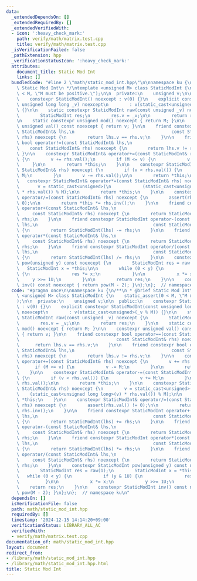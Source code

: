 ```yaml
---
data:
  _extendedDependsOn: []
  _extendedRequiredBy: []
  _extendedVerifiedWith:
  - icon: ':heavy_check_mark:'
    path: verify/math/matrix.test.cpp
    title: verify/math/matrix.test.cpp
  _isVerificationFailed: false
  _pathExtension: hpp
  _verificationStatusIcon: ':heavy_check_mark:'
  attributes:
    document_title: Static Mod Int
    links: []
  bundledCode: "#line 2 \"math/static_mod_int.hpp\"\n\nnamespace ku {\n/**\n * @brief\
    \ Static Mod Int\n */\ntemplate <unsigned M> class StaticModInt {\n    static_assert(0\
    \ < M, \"M must be positive.\");\n\n  private:\n    unsigned v;\n\n  public:\n\
    \    constexpr StaticModInt() noexcept : v(0) {}\n    explicit constexpr StaticModInt(const\
    \ unsigned long long _v) noexcept\n        : v(static_cast<unsigned>(_v % M))\
    \ {}\n\n    static constexpr StaticModInt raw(const unsigned _v) noexcept {\n\
    \        StaticModInt res;\n        res.v = _v;\n\n        return res;\n    }\n\
    \n    static constexpr unsigned mod() noexcept { return M; }\n\n    constexpr\
    \ unsigned val() const noexcept { return v; }\n\n    friend constexpr bool operator==(const\
    \ StaticModInt& lhs,\n                                     const StaticModInt&\
    \ rhs) noexcept {\n        return lhs.v == rhs.v;\n    }\n\n    friend constexpr\
    \ bool operator!=(const StaticModInt& lhs,\n                                 \
    \    const StaticModInt& rhs) noexcept {\n        return lhs.v != rhs.v;\n   \
    \ }\n\n    constexpr StaticModInt& operator+=(const StaticModInt& rhs) noexcept\
    \ {\n        v += rhs.val();\n        if (M <= v) {\n            v -= M;\n   \
    \     }\n\n        return *this;\n    }\n\n    constexpr StaticModInt& operator-=(const\
    \ StaticModInt& rhs) noexcept {\n        if (v < rhs.val()) {\n            v +=\
    \ M;\n        }\n        v -= rhs.val();\n\n        return *this;\n    }\n\n \
    \   constexpr StaticModInt& operator*=(const StaticModInt& rhs) noexcept {\n \
    \       v = static_cast<unsigned>(\n            (static_cast<unsigned long long>(v)\
    \ * rhs.val()) % M);\n\n        return *this;\n    }\n\n    constexpr StaticModInt&\
    \ operator/=(const StaticModInt& rhs) noexcept {\n        assert(rhs.val() !=\
    \ 0);\n\n        return *this *= rhs.inv();\n    }\n\n    friend constexpr StaticModInt\
    \ operator+(const StaticModInt& lhs,\n                                       \
    \     const StaticModInt& rhs) noexcept {\n        return StaticModInt(lhs) +=\
    \ rhs;\n    }\n\n    friend constexpr StaticModInt operator-(const StaticModInt&\
    \ lhs,\n                                            const StaticModInt& rhs) noexcept\
    \ {\n        return StaticModInt(lhs) -= rhs;\n    }\n\n    friend constexpr StaticModInt\
    \ operator*(const StaticModInt& lhs,\n                                       \
    \     const StaticModInt& rhs) noexcept {\n        return StaticModInt(lhs) *=\
    \ rhs;\n    }\n\n    friend constexpr StaticModInt operator/(const StaticModInt&\
    \ lhs,\n                                            const StaticModInt& rhs) noexcept\
    \ {\n        return StaticModInt(lhs) /= rhs;\n    }\n\n    constexpr StaticModInt\
    \ pow(unsigned y) const noexcept {\n        StaticModInt res = raw(1);\n     \
    \   StaticModInt x = *this;\n\n        while (0 < y) {\n            if (y & 1U)\
    \ {\n                res *= x;\n            }\n\n            x *= x;\n       \
    \     y >>= 1U;\n        }\n\n        return res;\n    }\n\n    constexpr StaticModInt\
    \ inv() const noexcept { return pow(M - 2); }\n};\n};  // namespace ku\n"
  code: "#pragma once\n\nnamespace ku {\n/**\n * @brief Static Mod Int\n */\ntemplate\
    \ <unsigned M> class StaticModInt {\n    static_assert(0 < M, \"M must be positive.\"\
    );\n\n  private:\n    unsigned v;\n\n  public:\n    constexpr StaticModInt() noexcept\
    \ : v(0) {}\n    explicit constexpr StaticModInt(const unsigned long long _v)\
    \ noexcept\n        : v(static_cast<unsigned>(_v % M)) {}\n\n    static constexpr\
    \ StaticModInt raw(const unsigned _v) noexcept {\n        StaticModInt res;\n\
    \        res.v = _v;\n\n        return res;\n    }\n\n    static constexpr unsigned\
    \ mod() noexcept { return M; }\n\n    constexpr unsigned val() const noexcept\
    \ { return v; }\n\n    friend constexpr bool operator==(const StaticModInt& lhs,\n\
    \                                     const StaticModInt& rhs) noexcept {\n  \
    \      return lhs.v == rhs.v;\n    }\n\n    friend constexpr bool operator!=(const\
    \ StaticModInt& lhs,\n                                     const StaticModInt&\
    \ rhs) noexcept {\n        return lhs.v != rhs.v;\n    }\n\n    constexpr StaticModInt&\
    \ operator+=(const StaticModInt& rhs) noexcept {\n        v += rhs.val();\n  \
    \      if (M <= v) {\n            v -= M;\n        }\n\n        return *this;\n\
    \    }\n\n    constexpr StaticModInt& operator-=(const StaticModInt& rhs) noexcept\
    \ {\n        if (v < rhs.val()) {\n            v += M;\n        }\n        v -=\
    \ rhs.val();\n\n        return *this;\n    }\n\n    constexpr StaticModInt& operator*=(const\
    \ StaticModInt& rhs) noexcept {\n        v = static_cast<unsigned>(\n        \
    \    (static_cast<unsigned long long>(v) * rhs.val()) % M);\n\n        return\
    \ *this;\n    }\n\n    constexpr StaticModInt& operator/=(const StaticModInt&\
    \ rhs) noexcept {\n        assert(rhs.val() != 0);\n\n        return *this *=\
    \ rhs.inv();\n    }\n\n    friend constexpr StaticModInt operator+(const StaticModInt&\
    \ lhs,\n                                            const StaticModInt& rhs) noexcept\
    \ {\n        return StaticModInt(lhs) += rhs;\n    }\n\n    friend constexpr StaticModInt\
    \ operator-(const StaticModInt& lhs,\n                                       \
    \     const StaticModInt& rhs) noexcept {\n        return StaticModInt(lhs) -=\
    \ rhs;\n    }\n\n    friend constexpr StaticModInt operator*(const StaticModInt&\
    \ lhs,\n                                            const StaticModInt& rhs) noexcept\
    \ {\n        return StaticModInt(lhs) *= rhs;\n    }\n\n    friend constexpr StaticModInt\
    \ operator/(const StaticModInt& lhs,\n                                       \
    \     const StaticModInt& rhs) noexcept {\n        return StaticModInt(lhs) /=\
    \ rhs;\n    }\n\n    constexpr StaticModInt pow(unsigned y) const noexcept {\n\
    \        StaticModInt res = raw(1);\n        StaticModInt x = *this;\n\n     \
    \   while (0 < y) {\n            if (y & 1U) {\n                res *= x;\n  \
    \          }\n\n            x *= x;\n            y >>= 1U;\n        }\n\n    \
    \    return res;\n    }\n\n    constexpr StaticModInt inv() const noexcept { return\
    \ pow(M - 2); }\n};\n};  // namespace ku\n"
  dependsOn: []
  isVerificationFile: false
  path: math/static_mod_int.hpp
  requiredBy: []
  timestamp: '2024-12-15 14:14:20+09:00'
  verificationStatus: LIBRARY_ALL_AC
  verifiedWith:
  - verify/math/matrix.test.cpp
documentation_of: math/static_mod_int.hpp
layout: document
redirect_from:
- /library/math/static_mod_int.hpp
- /library/math/static_mod_int.hpp.html
title: Static Mod Int
---
```

